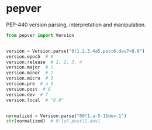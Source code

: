 # pepver


PEP-440 version parsing, interpretation and manipulation.


```py
from pepver import Version


version = Version.parse("0!1.2.3.4a5.post6.dev7+8.9")
version.epoch  # 0
version.release  # 1, 2, 3, 4
version.major  # 1
version.minor  # 2
version.micro  # 3
version.pre  # a 5
version.post  # 6
version.dev  # 7
version.local  # "8.9"


normalized = Version.parse("00!1.a-5-11dev.1")
str(normalized)  # 0!1a5.post11.dev1
```
